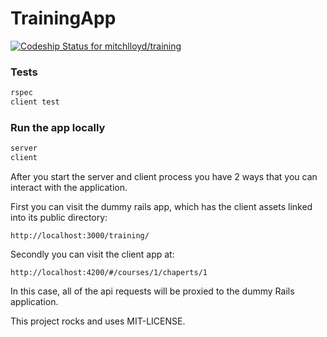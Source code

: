 # TrainingApp

[ ![Codeship Status for mitchlloyd/training](https://www.codeship.io/projects/f1196a40-1aaa-0132-7edc-6605d664157f/status)](https://www.codeship.io/projects/34740)

### Tests

```sh
rspec
client test
```

### Run the app locally

```sh
server
client
```

After you start the server and client process you have 2 ways that you can
interact with the application.

First you can visit the dummy rails app, which has the client assets linked into
its public directory:

    http://localhost:3000/training/

Secondly you can visit the client app at:

    http://localhost:4200/#/courses/1/chaperts/1

In this case, all of the api requests will be proxied to the dummy Rails
application.

This project rocks and uses MIT-LICENSE.

